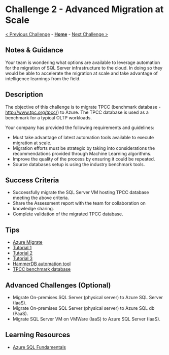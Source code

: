 # Challenge 2 - Advanced Migration at Scale

[< Previous Challenge](./Challenge01.md) - **[Home](../README.md)** - [Next Challenge >](./Challenge03.md)

## Notes & Guidance

Your team is wondering what options are available to leverage automation for the migration of SQL Server infrastructure to the cloud. In doing so they would be able to accelerate the migration at scale and take advantage of intelligence learnings from the field. 

## Description

The objective of this challenge is to migrate TPCC (benchmark database - http://www.tpc.org/tpcc/) to Azure. The TPCC database is used as a benchmark for a typical OLTP workloads. 

Your company has provided the following requirements and guidelines:

* Must take advantage of latest automation tools available to execute migration at scale.
* Migration efforts must be strategic by taking into considerations the recommendations provided through Machine Learning algorithms.
* Improve the quality of the process by ensuring it could be repeated.
* Source databases setup is using the industry benchmark tools.

## Success Criteria

* Successfully migrate the SQL Server VM hosting TPCC database meeting the above criteria.
* Share the Assessment report with the team for collaboration on knowledge sharing.
* Complete validation of the migrated TPCC database.

## Tips

* [Azure Migrate](https://docs.microsoft.com/en-us/azure/migrate/)
* [Tutorial 1](https://docs.microsoft.com/en-us/azure/migrate/tutorial-discover-physical)
* [Tutorial 2](https://docs.microsoft.com/en-us/azure/migrate/tutorial-assess-physical)
* [Tutorial 3](https://docs.microsoft.com/en-us/azure/migrate/tutorial-migrate-physical-virtual-machines)
* [HammerDB automation tool](https://www.hammerdb.com/) 
* [TPCC benchmark database](http://www.tpc.org/tpcc/) 

## Advanced Challenges (Optional)

* Migrate On-premises SQL Server (physical server) to Azure SQL Server (IaaS).
* Migrate On-premises SQL Server (physical server) to Azure SQL db (PaaS).
* Migrate SQL Server VM on VMWare (IaaS) to Azure SQL Server (IaaS).

## Learning Resources
* [Azure SQL Fundamentals](https://aka.ms/azuresqlfundamentals)
